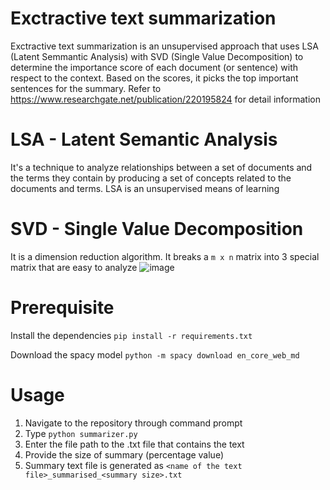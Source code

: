 # Exctractive text summarization
Exctractive text summarization is an unsupervised approach that uses LSA (Latent Semmantic Analysis) with SVD (Single Value Decomposition) to determine the importance score of each document (or sentence) with respect to the context. Based on the scores, it picks the top important sentences for the summary.
Refer to https://www.researchgate.net/publication/220195824 for detail information

# LSA - Latent Semantic Analysis 
It's a technique to analyze relationships between a set of documents and the terms they contain by producing a set of concepts related to the documents and terms.
LSA is an unsupervised means of learning

# SVD - Single Value Decomposition
It is a dimension reduction algorithm. It breaks a `m x n` matrix into 3 special matrix that are easy to analyze
![image](https://user-images.githubusercontent.com/77575222/151765221-a0fa255e-f6d5-4795-86e4-59c76b9a6bde.png)

# Prerequisite
Install the dependencies
`pip install -r requirements.txt`

Download the spacy model
`python -m spacy download en_core_web_md`

# Usage
1. Navigate to the repository through command prompt
2. Type `python summarizer.py`
3. Enter the file path to the .txt file that contains the text
4. Provide the size of summary (percentage value)
5. Summary text file is generated as `<name of the text file>_summarised_<summary size>.txt`

